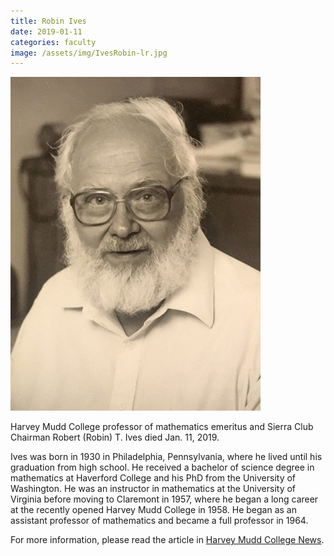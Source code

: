 ```yaml
---
title: Robin Ives
date: 2019-01-11
categories: faculty
image: /assets/img/IvesRobin-lr.jpg
---
```

![Robin Ives](/assets/img/IvesRobin-lr.jpg)

Harvey Mudd College professor of mathematics emeritus and Sierra Club Chairman Robert (Robin) T. Ives died Jan. 11, 2019.

Ives was born in 1930 in Philadelphia, Pennsylvania, where he lived until his graduation from high school. He received a bachelor of science degree in mathematics at Haverford College and his PhD from the University of Washington. He was an instructor in mathematics at the University of Virginia before moving to Claremont in 1957, where he began a long career at the recently opened Harvey Mudd College in 1958. He began as an assistant professor of mathematics and became a full professor in 1964.

For more information, please read the article in [Harvey Mudd College News](https://www.hmc.edu/about-hmc/2019/05/16/in-memoriam-robin-ives-mathematics-professor/).
